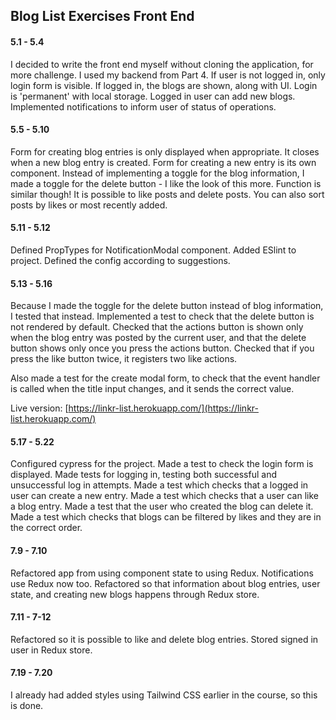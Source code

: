 ## Blog List Exercises Front End

#### 5.1 - 5.4

I decided to write the front end myself without cloning the application, for more challenge. I used my backend from Part 4. If user is not logged in, only login form is visible. If logged in, the blogs are shown, along with UI. Login is 'permanent' with local storage. Logged in user can add new blogs. Implemented notifications to inform user of status of operations.

#### 5.5 - 5.10

Form for creating blog entries is only displayed when appropriate. It closes when a new blog entry is created. Form for creating a new entry is its own component. Instead of implementing a toggle for the blog information, I made a toggle for the delete button - I like the look of this more. Function is similar though! It is possible to like posts and delete posts. You can also sort posts by likes or most recently added.

#### 5.11 - 5.12

Defined PropTypes for NotificationModal component. Added ESlint to project. Defined the config according to suggestions.

#### 5.13 - 5.16

Because I made the toggle for the delete button instead of blog information, I tested that instead. Implemented a test to check that the delete button is not rendered by default. Checked that the actions button is shown only when the blog entry was posted by the current user, and that the delete button shows only once you press the actions button. Checked that if you press the like button twice, it registers two like actions.

Also made a test for the create modal form, to check that the event handler is called when the title input changes, and it sends the correct value.

Live version: [https://linkr-list.herokuapp.com/](https://linkr-list.herokuapp.com/)

#### 5.17 - 5.22

Configured cypress for the project. Made a test to check the login form is displayed. Made tests for logging in, testing both successful and unsuccessful log in attempts. Made a test which checks that a logged in user can create a new entry. Made a test which checks that a user can like a blog entry. Made a test that the user who created the blog can delete it. Made a test which checks that blogs can be filtered by likes and they are in the correct order.

#### 7.9 - 7.10

Refactored app from using component state to using Redux. Notifications use Redux now too. Refactored so that information about blog entries, user state, and creating new blogs happens through Redux store.

#### 7.11 - 7-12

Refactored so it is possible to like and delete blog entries. Stored signed in user in Redux store.

#### 7.19 - 7.20

I already had added styles using Tailwind CSS earlier in the course, so this is done.
